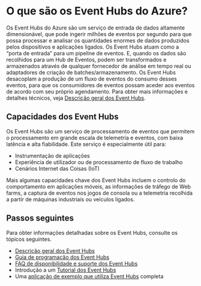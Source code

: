 <properties
    pageTitle="O que são os Event Hubs do Azure? | Microsoft Azure"
    description="Descrição geral e descrição dos Event Hubs do Azure"
    services="event-hubs"
    documentationCenter=".net"
    authors="sethmanheim"
    manager="timlt"
    editor=""/>

<tags
    ms.service="event-hubs"
    ms.workload="na"
    ms.tgt_pltfrm="na"
    ms.devlang="na"
    ms.topic="get-started-article"
    ms.date="08/17/2016"
    ms.author="sethm"/>


# O que são os Event Hubs do Azure?

Os Event Hubs do Azure são um serviço de entrada de dados altamente dimensionável, que pode ingerir milhões de eventos por segundo para que possa processar e analisar os quantidades enormes de dados produzidos pelos dispositivos e aplicações ligados. Os Event Hubs atuam como a “porta de entrada” para um pipeline de eventos. E, quando os dados são recolhidos para um Hub de Eventos, podem ser transformados e armazenados através de qualquer fornecedor de análise em tempo real ou adaptadores de criação de batches/armazenamento. Os Event Hubs desacoplam a produção de um fluxo de eventos do consumo desses eventos, para que os consumidores de eventos possam aceder aos eventos de acordo com seu próprio agendamento. Para obter mais informações e detalhes técnicos, veja [Descrição geral dos Event Hubs](event-hubs-overview.md).

## Capacidades dos Event Hubs

Os Event Hubs são um serviço de processamento de eventos que permitem o processamento em grande escala de telemetria e eventos, com baixa latência e alta fiabilidade. Este serviço é especialmente útil para:

- Instrumentação de aplicações
- Experiência de utilizador ou de processamento de fluxo de trabalho
- Cenários Internet das Coisas (IoT)

Mais algumas capacidades chave dos Event Hubs incluem o controlo do comportamento em aplicações móveis, as informações de tráfego de Web farms, a captura de eventos nos jogos de consola ou a telemetria recolhida a partir de máquinas industriais ou veículos ligados.

## Passos seguintes

Para obter informações detalhadas sobre os Event Hubs, consulte os tópicos seguintes.

- [Descrição geral dos Event Hubs](event-hubs-overview.md)
- [Guia de programação dos Event Hubs](event-hubs-programming-guide.md)
- [FAQ de disponibilidade e suporte dos Event Hubs](event-hubs-availability-and-support-faq.md)
- Introdução a um [Tutorial dos Event Hubs][]
- Uma [aplicação de exemplo que utiliza Event Hubs][] completa

[Tutorial dos Event Hubs]: event-hubs-csharp-ephcs-getstarted.md
[aplicação de exemplo que utiliza Event Hubs]: https://code.msdn.microsoft.com/Service-Bus-Event-Hub-286fd097



<!--HONumber=Sep16_HO3-->


